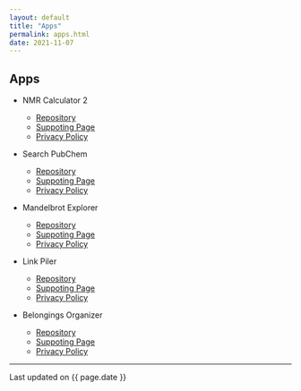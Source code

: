 ```yaml
---
layout: default
title: "Apps"
permalink: apps.html
date: 2021-11-07
---
```


## Apps

- NMR Calculator 2
  - [Repository](https://github.com/jaeseung16/NMRCalculator)
  - [Suppoting Page](https://jaeseung16.github.io/supportingPage/NMRCalculator.html)
  - [Privacy Policy](https://jaeseung16.github.io/NMRCalculator/privacypolicy.html)

- Search PubChem
  - [Repository](https://github.com/jaeseung16/SearchPubChem)
  - [Suppoting Page](https://jaeseung16.github.io/SearchPubChem/)
  - [Privacy Policy](https://jaeseung16.github.io/SearchPubChem/PrivacyPolicy.html)

- Mandelbrot Explorer
  - [Repository](https://github.com/jaeseung16/MandelbrotExplorer)
  - [Suppoting Page](https://jaeseung16.github.io/MandelbrotExplorer/)
  - [Privacy Policy](https://jaeseung16.github.io/MandelbrotExplorer/PrivacyPolicy.html)

- Link Piler
  - [Repository](https://github.com/jaeseung16/LinkCollector)
  - [Suppoting Page](https://jaeseung16.github.io/LinkCollector/)
  - [Privacy Policy](https://jaeseung16.github.io/LinkCollector/PrivacyPolicy.html)

- Belongings Organizer
  - [Repository](https://github.com/jaeseung16/BelongingsOrganizer)
  - [Suppoting Page](https://jaeseung16.github.io/BelongingsOrganizer/)
  - [Privacy Policy](https://jaeseung16.github.io/BelongingsOrganizer/PrivacyPolicy.html)

---
Last updated on {{ page.date }}

